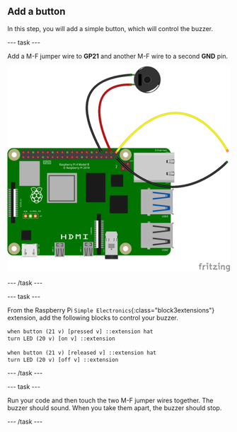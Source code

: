 ## Add a button

In this step, you will add a simple button, which will control the buzzer.

--- task ---

Add a M-F jumper wire to **GP21** and another M-F wire to a second **GND** pin.

![Buzzer wired to GP20 and GND and additional jumper wires connected to GP21 and GND.](images/buzzer-and-button.png)

--- /task ---

--- task ---

From the Raspberry Pi `Simple Electronics`{:class="block3extensions"} extension, add the following blocks to control your buzzer.

```blocks3
when button (21 v) [pressed v] ::extension hat
turn LED (20 v) [on v] ::extension

when button (21 v) [released v] ::extension hat
turn LED (20 v) [off v] ::extension
```

--- /task ---

--- task ---

Run your code and then touch the two M-F jumper wires together. The buzzer should sound. When you take them apart, the buzzer should stop.

--- /task ---
